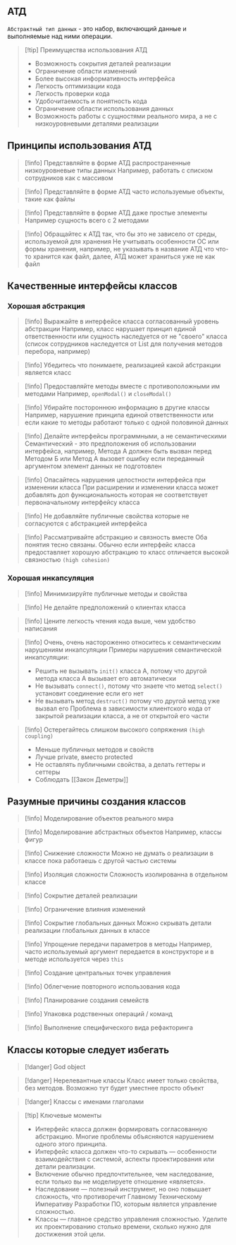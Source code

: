 ## АТД
`Абстрактный тип данных` - это набор, включающий данные и выполняемые над ними операции.

>[!tip] Преимущества использования АТД
>* Возможность сокрытия деталей реализации
>* Ограничение области изменений
>* Более высокая информативность интерфейса
>* Легкость оптимизации кода
>* Легкость проверки кода
>* Удобочитаемость и понятность кода
>* Ограничение области использования данных
>* Возможность работы с сущностями реального мира, а не с низкоуровневыми деталями реализации

## Принципы использования АТД

>[!info] Представляйте в форме АТД распространенные низкоуровневые типы данных
>Например, работать с списком сотрудников как с массивом

>[!info] Представляйте в форме АТД часто используемые объекты, такие как файлы

>[!info] Представляйте в форме АТД даже простые элементы
>Например сущность всего с 2 методами

>[!info] Обращайтес к АТД так, что бы это не зависело от среды, используемой для хранения
>Не учитывать особенности ОС или формы хранения, например, не указывать в название АТД что что-то хранится как файл, далее, АТД может храниться уже не как файл

## Качественные интерфейсы классов

### Хорошая абстракция

>[!info] Выражайте в интерфейсе класса согласованный уровень абстракции
>Например, класс нарушает принцип единой ответственности или сущность наследуется от не "своего" класса (список сотрудников наследуется от List для получения методов перебора, например)

>[!info] Убедитесь что понимаете, реализацией какой абстракции является класс

>[!info] Предоставляйте методы вместе с противоположными им методами
>Например, `openModal()` и `closeModal()`

>[!info] Убирайте постороннюю информацию в другие классы
>Например, нарушение принципа единой ответственности или если какие то методы работают только с одной половиной данных

>[!info] Делайте интерфейсы программными, а не семантическими
>Семантический - это предположения об использовании интерфейса, например, Метода А должен быть вызван перед Методом Б или Метод А вызовет ошибку если переданный аргументом элемент данных не подготовлен

>[!info] Опасайтесь нарушения целостности интерфейса при изменении класса
>При расширении и изменении класса может добавлять доп функциональность которая не соответствует первоначальному интерфейсу класса

>[!info] Не добавляйте публичные свойства которые не согласуются с абстракцией интерфейса

>[!info] Рассматривайте абстракцию и связность вместе
>Оба понятия тесно связаны. Обычно если интерфейс класса предоставляет хорошую абстракцию то класс отличается высокой связностью `(high cohesion)`

### Хорошая инкапсуляция 

>[!info] Минимизируйте публичные методы и свойства

>[!info] Не делайте предположений о клиентах класса

>[!info] Цените легкость чтения кода выше, чем удобство написания

>[!info] Очень, очень настороженно относитесь к семантическим нарушениям инкапсуляции
>Примеры нарушения семантической инкапсуляции:
>* Решить не вызывать `init()` класса А, потому что другой метода класса А вызывает его автоматически
>* Не вызывать `connect()`, потому что знаете что метод `select()` установит соединение если его нет
>* Не вызывать метод `destruct()` потому что другой метод уже вызвал его
>Проблема в зависимости клиентского кода от закрытой реализации класса, а не от открытой его части

>[!info] Остерегайтесь слишком высокого сопряжения `(high coupling)`
>* Меньше публичных методов и свойств
>* Лучше private, вместо protected
>* Не оставлять публичными свойства, а делать геттеры и сеттеры
>* Соблюдать [[Закон Деметры]]

## Разумные причины создания классов

>[!info] Моделирование объектов реального мира

>[!info] Моделирование абстрактных объектов 
>Например, классы фигур

>[!info] Снижение сложности
>Можно не думать о реализации в классе пока работаешь с другой частью системы


>[!info] Изоляция сложности
>Сложность изолированна в отдельном классе

>[!info] Сокрытие деталей реализации

>[!info] Ограничение влияния изменений

>[!info] Сокрытие глобальных данных
>Можно скрывать детали реализации глобальных данных в классе

>[!info] Упрощение передачи параметров в методы
>Например, часто используемый аргумент передается в конструкторе и в методе используется через `this`

>[!info] Создание центральных точек управления

>[!info] Облегчение повторного использования кода

>[!info] Планирование создания семейств

>[!info] Упаковка родственных операций / команд

>[!info] Выполнение специфического вида рефакторинга

## Классы которые следует избегать

>[!danger] God object

>[!danger] Нерелевантные классы
>Класс имеет только свойства, без методов. Возможно тут будет уместнее просто объект

>[!danger] Классы с именами глаголами

>[!tip] Ключевые моменты
>* Интерфейс класса должен формировать согласованную абстракцию. Многие проблемы объясняются нарушением одного этого
  принципа.
>* Интерфейс класса должен что-то скрывать — особенности взаимодействия с системой, аспекты проектирования или детали
  реализации.
>* Включение обычно предпочтительнее, чем наследование, если только вы не моделируете отношение «является».
>* Наследование — полезный инструмент, но оно повышает сложность, что противоречит Главному Техническому Императиву
  Разработки ПО, которым является управление сложностью.
>* Классы — главное средство управления сложностью. Уделите их проектированию столько времени, сколько нужно для
  достижения этой цели.